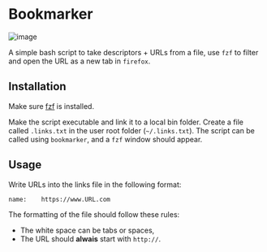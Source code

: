 # Bookmarker

![image]({https://img.shields.io/badge/Shell_Script-121011?style=for-the-badge&logo=gnu-bash&logoColor=white})

A simple bash script to take descriptors + URLs from a file, use `fzf` to filter
and open the URL as a new tab in `firefox`.

## Installation

Make sure [fzf](https://github.com/junegunn/fzf) is installed.

Make the script executable and link it to a local bin folder. Create a file
called `.links.txt` in the user root folder (`~/.links.txt`). The script
can be called using `bookmarker`, and a `fzf` window should appear.

## Usage

Write URLs into the links file in the following format:

``` text
name:    https://www.URL.com
```

The formatting of the file should follow these rules:

- The white space can be tabs or spaces,
- The URL should **alwais** start with `http://`.
